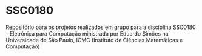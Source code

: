 # SSC0180
Repositório para os projetos realizados em grupo para a disciplina SSC0180 - Eletrônica para Computação ministrada por Eduardo Simões na Universidade de São Paulo, ICMC (Instituto de Ciências Matemáticas e Computação)
